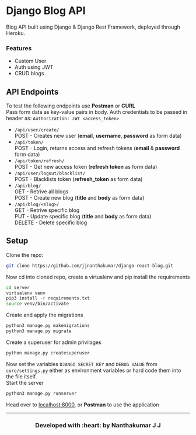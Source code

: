 # Django Blog API
Blog API built using Django & Django Rest Framework, deployed through Heroku.

### Features
- Custom User
- Auth using JWT
- CRUD blogs


## API Endpoints

To test the following endpoints use **Postman** or **CURL**
<br>Pass form data as key-value pairs in body. Auth credentials to be passed in header as: `Authorization: JWT <access_token>`

- `/api/user/create/`
<br>POST - Creates new user (**email**, **username**, **password** as form data)
- `/api/token/`
<br>POST - Login, returns access and refresh tokens (**email** & **password** form data)
- `/api/token/refresh/`
<br>POST - Get new access token (**refresh token** as form data)
- `/api/user/logout/blacklist/`
<br>POST - Blacklists token (**refresh_token** as form data)
- `/api/blog/`
<br>GET - Retrive all blogs
<br>POST - Create new blog (**title** and **body** as form data)
- `/api/blog/<slug>/`
<br>GET - Retrive specific blog
<br>PUT - Update specific blog (**title** and **body** as form data)
<br>DELETE - Delete specific blog


## Setup

Clone the repo:
```bash
git clone https://github.com/jjnanthakumar/django-react-blog.git
```
Now cd into cloned repo, create a virtualenv and pip install the requirements
```bash
cd server
virtualenv venv
pip3 install -r requirements.txt
source venv/bin/activate
```
Create and apply the migrations

```bash
python3 manage.py makemigrations
python3 manage.py migrate
```

Create a superuser for admin privilages

```bash
python manage.py createsuperuser
```
Now set the variables `DJANGO_SECRET_KEY` and `DEBUG_VALUE` from `core/settings.py` either as environment variables or hard code them into the file itself.
<br>Start the server

```bash
python3 manage.py runserver
```

Head over to [localhost:8000](http://localhost:8000/), or **Postman** to use the application

---
<h3 align="center"><b>Developed with :heart: by Nanthakumar J J</b></h3>
